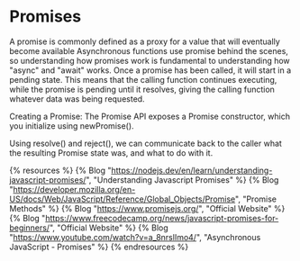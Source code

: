 # Promises

A promise is commonly defined as a proxy for a value that will eventually become available
Asynchronous functions use promise behind the scenes, so understanding how promises work is fundamental to understanding how "async" and "await" works.
Once a promise has been called, it will start in a pending state. This means that the calling function continues executing, while the promise is pending until it resolves, giving the calling function whatever data was being requested.

Creating a Promise:
The Promise API exposes a Promise constructor, which you initialize using newPromise().

Using resolve() and reject(), we can communicate back to the caller what the resulting Promise state was, and what to do with it.

{% resources %}
  {% Blog "https://nodejs.dev/en/learn/understanding-javascript-promises/", "Understanding Javascript Promises" %}
  {% Blog "https://developer.mozilla.org/en-US/docs/Web/JavaScript/Reference/Global_Objects/Promise", "Promise Methods" %}
  {% Blog "https://www.promisejs.org/", "Official Website" %}
  {% Blog "https://www.freecodecamp.org/news/javascript-promises-for-beginners/", "Official Website" %}
  {% Blog "https://www.youtube.com/watch?v=a_8nrslImo4/", "Asynchronous JavaScript - Promises" %}
{% endresources %}

